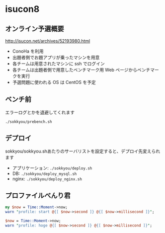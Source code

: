 # isucon8
## オンライン予選概要
http://isucon.net/archives/52193980.html

* ConoHa を利用
* 出題者側でお題アプリが乗ったマシンを用意
* 各チームは用意されたマシンに ssh でログイン
* 各チームは出題者側で用意したベンチマーク用 Web ページからベンチマークを実行
* 予選問題に使われる OS は CentOS を予定

## ベンチ前
エラーログとかを退避してくれます
```
./sokkyou/prebench.sh
```

## デプロイ

sokkyou/sokkyou.shあたりのサーバリストを設定すると、デプロイ先変えられます

- アプリケーション: `./sokkyou/deploy.sh`
- DB: `./sokkyou/deploy_mysql.sh`
- nginx: `./sokkyou/deploy_nginx.sh`

## プロファイルべんり君
```perl
my $now = Time::Moment->now;
warn "profile: start @{[ $now->second ]} @{[ $now->millisecond ]}";

$now = Time::Moment->now;
warn "profile: hoge @{[ $now->second ]} @{[ $now->millisecond ]}";
```
